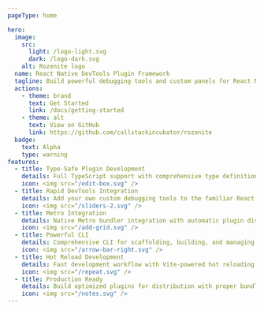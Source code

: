 ```yaml
---
pageType: home

hero:
  image:
    src:
      light: /logo-light.svg
      dark: /logo-dark.svg
    alt: Rozenite logo
  name: React Native DevTools Plugin Framework
  tagline: Build powerful debugging tools and custom panels for React Native DevTools with type-safe, isomorphic communication
  actions:
    - theme: brand
      text: Get Started
      link: /docs/getting-started
    - theme: alt
      text: View on GitHub
      link: https://github.com/callstackincubator/rozenite
  badge:
    text: Alpha
    type: warning
features:
  - title: Type-Safe Plugin Development
    details: Full TypeScript support with comprehensive type definitions for event-based communication between DevTools and React Native. Build plugins with excellent developer experience and IntelliSense.
    icon: <img src="/edit-box.svg" />
  - title: Rapid DevTools Integration
    details: Add your own custom debugging tools to the familiar React Native DevTools interface in minutes. Leverage the existing DevTools UI and infrastructure to create powerful debugging panels without building from scratch.
    icon: <img src="/sliders-2.svg" />
  - title: Metro Integration
    details: Native Metro bundler integration with automatic plugin discovery and loading. Your plugins are automatically detected and integrated into the DevTools environment with zero configuration required, unless a plugin needs additional information.
    icon: <img src="/add-grid.svg" />
  - title: Powerful CLI
    details: Comprehensive CLI for scaffolding, building, and managing React Native DevTools plugins. Generate complete plugin projects with TypeScript setup, Vite configuration, and development workflows.
    icon: <img src="/arrow-bar-right.svg" />
  - title: Hot Reload Development
    details: Fast development workflow with Vite-powered hot reloading. See your plugin changes instantly in DevTools with automatic rebuilding and real-time feedback.
    icon: <img src="/repeat.svg" />
  - title: Production Ready
    details: Build optimized plugins for distribution with proper bundling and minification. Ready for publishing to npm and sharing with the React Native community.
    icon: <img src="/notes.svg" />
---
```

